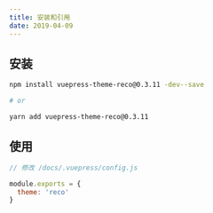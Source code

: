 ```yaml
---
title: 安装和引用
date: 2019-04-09
---
```


## 安装

```bash
npm install vuepress-theme-reco@0.3.11 -dev--save

# or

yarn add vuepress-theme-reco@0.3.11
```

## 使用

```javascript
// 修改 /docs/.vuepress/config.js

module.exports = {
  theme: 'reco'
}  
```